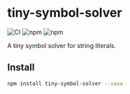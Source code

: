# tiny-symbol-solver

<p>
  <img src="https://github.com/AwesomeXR/tiny-symbol-solver/actions/workflows/ci.yml/badge.svg" alt="CI" />
  <img src="https://img.shields.io/npm/dw/tiny-symbol-solver" alt="npm" />
  <img src="https://img.shields.io/npm/v/tiny-symbol-solver" alt="npm" />
</p>

A tiny symbol solver for string literals.

## Install

```bash
npm install tiny-symbol-solver --save
```
